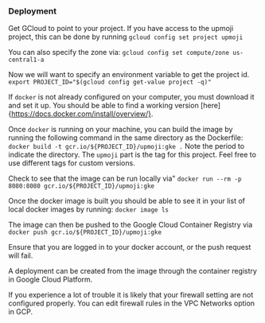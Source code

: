 ### Deployment
 Get GCloud to point to your project. If you have access to the upmoji project, this can be done by running
 `gcloud config set project upmoji`

 You can also specify the zone via:
 `gcloud config set compute/zone us-central1-a`

 Now we will want to specify an environment variable to get the project id.
 `export PROJECT_ID="$(gcloud config get-value project -q)"`

If `docker` is not already configured on your computer, you must download it and set it up. You should be able to find a working version [here]{https://docs.docker.com/install/overview/}.

Once `docker` is running on your machine, you can build the image by running the following command in the same directory as the Dockerfile:
`docker build -t gcr.io/${PROJECT_ID}/upmoji:gke .`
Note the period to indicate the directory. The `upmoji` part is the tag for this project. Feel free to use different tags for custom versions.

Check to see that the image can be run locally via"
`docker run --rm -p 8080:8080 gcr.io/${PROJECT_ID}/upmoji:gke`

Once the docker image is built you should be able to see it in your list of local docker images by running:
`docker image ls`

The image can then be pushed to the Google Cloud Container Registry via
`docker push gcr.io/${PROJECT_ID}/upmoji:gke`

Ensure that you are logged in to your docker account, or the push request will fail.

A deployment can be created from the image through the container registry in Google Cloud Platform.

If you experience a lot of trouble it is likely that your firewall setting are not configured properly. You can edit firewall rules in the VPC Networks option in GCP.
